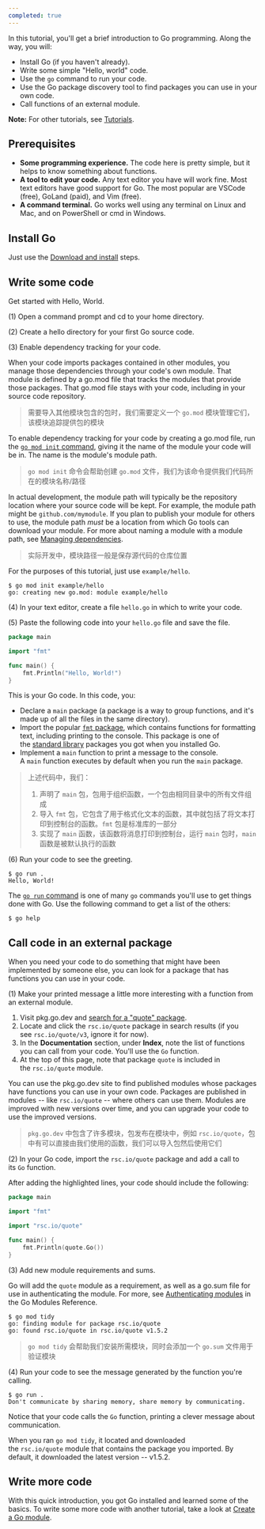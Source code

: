 ```yaml
---
completed: true
---
```

In this tutorial, you'll get a brief introduction to Go programming. Along the way, you will:

- Install Go (if you haven't already).
- Write some simple "Hello, world" code.
- Use the `go` command to run your code.
- Use the Go package discovery tool to find packages you can use in your own code.
- Call functions of an external module.

**Note:** For other tutorials, see [Tutorials](https://go.dev/doc/tutorial/index.html).

## Prerequisites
- **Some programming experience.** The code here is pretty simple, but it helps to know something about functions.
- **A tool to edit your code.** Any text editor you have will work fine. Most text editors have good support for Go. The most popular are VSCode (free), GoLand (paid), and Vim (free).
- **A command terminal.** Go works well using any terminal on Linux and Mac, and on PowerShell or cmd in Windows.

## Install Go
Just use the [Download and install](https://go.dev/doc/install) steps.

## Write some code
Get started with Hello, World.

(1) Open a command prompt and cd to your home directory.

(2) Create a hello directory for your first Go source code.

(3) Enable dependency tracking for your code.

When your code imports packages contained in other modules, you manage those dependencies through your code's own module. That module is defined by a go.mod file that tracks the modules that provide those packages. That go.mod file stays with your code, including in your source code repository.
>  需要导入其他模块包含的包时，我们需要定义一个 `go.mod` 模块管理它们，该模块追踪提供包的模块

To enable dependency tracking for your code by creating a go.mod file, run the [`go mod init` command](https://go.dev/ref/mod#go-mod-init), giving it the name of the module your code will be in. The name is the module's module path.
>  `go mod init` 命令会帮助创建 `go.mod` 文件，我们为该命令提供我们代码所在的模块名称/路径

In actual development, the module path will typically be the repository location where your source code will be kept. For example, the module path might be `github.com/mymodule`. If you plan to publish your module for others to use, the module path _must_ be a location from which Go tools can download your module. For more about naming a module with a module path, see [Managing dependencies](https://go.dev/doc/modules/managing-dependencies#naming_module).
>  实际开发中，模块路径一般是保存源代码的仓库位置

For the purposes of this tutorial, just use `example/hello`.

```
$ go mod init example/hello
go: creating new go.mod: module example/hello
```

(4) In your text editor, create a file `hello.go` in which to write your code.

(5) Paste the following code into your `hello.go` file and save the file.

```go
package main

import "fmt"

func main() {
    fmt.Println("Hello, World!")
}
```

This is your Go code. In this code, you:

- Declare a `main` package (a package is a way to group functions, and it's made up of all the files in the same directory).
- Import the popular [`fmt` package](https://pkg.go.dev/fmt/), which contains functions for formatting text, including printing to the console. This package is one of the [standard library](https://pkg.go.dev/std) packages you got when you installed Go.
- Implement a `main` function to print a message to the console. A `main` function executes by default when you run the `main` package.

>  上述代码中，我们：
>  1. 声明了 `main` 包，包用于组织函数，一个包由相同目录中的所有文件组成
>  2. 导入 `fmt` 包，它包含了用于格式化文本的函数，其中就包括了将文本打印到控制台的函数。`fmt` 包是标准库的一部分
>  3. 实现了 `main` 函数，该函数将消息打印到控制台，运行 `main` 包时，`main` 函数是被默认执行的函数

(6) Run your code to see the greeting.

```
$ go run .
Hello, World!
```

The [`go run` command](https://go.dev/cmd/go/#hdr-Compile_and_run_Go_program) is one of many `go` commands you'll use to get things done with Go. Use the following command to get a list of the others:

```
$ go help
```

## Call code in an external package
When you need your code to do something that might have been implemented by someone else, you can look for a package that has functions you can use in your code.

(1) Make your printed message a little more interesting with a function from an external module.

1. Visit pkg.go.dev and [search for a "quote" package](https://pkg.go.dev/search?q=quote).
2. Locate and click the `rsc.io/quote` package in search results (if you see `rsc.io/quote/v3`, ignore it for now).
3. In the **Documentation** section, under **Index**, note the list of functions you can call from your code. You'll use the `Go` function.
4. At the top of this page, note that package `quote` is included in the `rsc.io/quote` module.

You can use the pkg.go.dev site to find published modules whose packages have functions you can use in your own code. Packages are published in modules -- like `rsc.io/quote` -- where others can use them. Modules are improved with new versions over time, and you can upgrade your code to use the improved versions.

>  `pkg.go.dev` 中包含了许多模块，包发布在模块中，例如 `rsc.io/quote`，包中有可以直接由我们使用的函数，我们可以导入包然后使用它们

(2) In your Go code, import the `rsc.io/quote` package and add a call to its `Go` function.

After adding the highlighted lines, your code should include the following:

```go
package main

import "fmt"

import "rsc.io/quote"

func main() {
    fmt.Println(quote.Go())
}
```

(3) Add new module requirements and sums.

Go will add the `quote` module as a requirement, as well as a go.sum file for use in authenticating the module. For more, see [Authenticating modules](https://go.dev/ref/mod#authenticating) in the Go Modules Reference.

```
$ go mod tidy
go: finding module for package rsc.io/quote
go: found rsc.io/quote in rsc.io/quote v1.5.2
```

>  `go mod tidy` 会帮助我们安装所需模块，同时会添加一个 `go.sum` 文件用于验证模块

(4) Run your code to see the message generated by the function you're calling.

```
$ go run .
Don't communicate by sharing memory, share memory by communicating.
```

Notice that your code calls the `Go` function, printing a clever message about communication.

When you ran `go mod tidy`, it located and downloaded the `rsc.io/quote` module that contains the package you imported. By default, it downloaded the latest version -- v1.5.2.

## Write more code
With this quick introduction, you got Go installed and learned some of the basics. To write some more code with another tutorial, take a look at [Create a Go module](https://go.dev/doc/tutorial/create-module.html).
